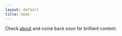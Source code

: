 ```yaml
---
layout: default
title: Home
---
```


Check [about](/about) and come back soon for brilliant content.
